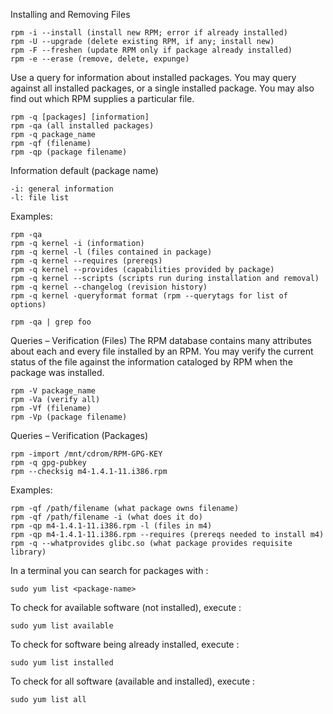 Installing and Removing Files

```
rpm -i --install (install new RPM; error if already installed)
rpm -U --upgrade (delete existing RPM, if any; install new)
rpm -F --freshen (update RPM only if package already installed)
rpm -e --erase (remove, delete, expunge)
```

Use a query for information about installed packages. You may query against all installed packages, or a single installed package. You may also find out which RPM supplies a particular file.

```
rpm -q [packages] [information]
rpm -qa (all installed packages)
rpm -q package_name
rpm -qf (filename)
rpm -qp (package filename)
```

Information
default (package name)

```
-i: general information
-l: file list
```

Examples:

```
rpm -qa
rpm -q kernel -i (information)
rpm -q kernel -l (files contained in package)
rpm -q kernel --requires (prereqs)
rpm -q kernel --provides (capabilities provided by package)
rpm -q kernel --scripts (scripts run during installation and removal)
rpm -q kernel --changelog (revision history)
rpm -q kernel -queryformat format (rpm --querytags for list of options)
```

```
rpm -qa | grep foo
```



Queries – Verification (Files)
The RPM database contains many attributes about each and every file installed by an RPM. You may verify the current status of the file against the information cataloged by RPM when the package was installed.

```
rpm -V package_name
rpm -Va (verify all)
rpm -Vf (filename)
rpm -Vp (package filename)
```

Queries – Verification (Packages)

```
rpm -import /mnt/cdrom/RPM-GPG-KEY
rpm -q gpg-pubkey
rpm --checksig m4-1.4.1-11.i386.rpm
```

Examples:

```
rpm -qf /path/filename (what package owns filename)
rpm -qf /path/filename -i (what does it do)
rpm -qp m4-1.4.1-11.i386.rpm -l (files in m4)
rpm -qp m4-1.4.1-11.i386.rpm --requires (prereqs needed to install m4)
rpm -q --whatprovides glibc.so (what package provides requisite library)
```


In a terminal you can search for packages with : 

```
sudo yum list <package-name>
```

To check for available software (not installed), execute : 

```
sudo yum list available
```

To check for software being already installed, execute : 

```
sudo yum list installed
```

To check for all software (available and installed), execute : 

```
sudo yum list all
```
